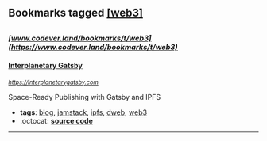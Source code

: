 ## Bookmarks tagged [[web3]](https://www.codever.land/search?q=[web3])

_<sup><sup>[www.codever.land/bookmarks/t/web3](https://www.codever.land/bookmarks/t/web3)</sup></sup>_
---
#### [Interplanetary Gatsby](https://interplanetarygatsby.com)
_<sup>https://interplanetarygatsby.com</sup>_

Space-Ready Publishing with Gatsby and IPFS
* **tags**: [blog](../tagged/blog.md), [jamstack](../tagged/jamstack.md), [ipfs](../tagged/ipfs.md), [dweb](../tagged/dweb.md), [web3](../tagged/web3.md)
* :octocat: **[source code](https://github.com/agentofuser/interplanetarygatsby.com)**
---
